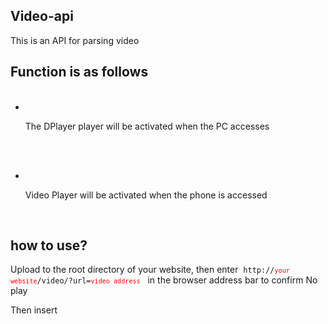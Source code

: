 ## Video-api
<p>This is an API for parsing video</p>

## Function is as follows

<ul>
   <li>
     <p>The DPlayer player will be activated when the PC accesses <p>
   </li>
   <li>
     <p>Video Player will be activated when the phone is accessed<p>
   </li>
</ul>

## how to use?
<p>Upload to the root directory of your website, then enter&nbsp;&nbsp;<code>http://<code style="color: red;">your website</code>/video/?url=<code style="color: red;">video address</code></code>&nbsp;&nbsp; in the browser address bar to confirm No play</p>
<p> Then insert &nbsp;&nbsp;<code><iframe id="iframe" class="iframe" width="100%" height="100%" frameborder="0" scrolling="no" allowfullscreen="true" src="http://<code style="color: red;">your website</code>/video/?url=<code style="color: red;">video address</code>"></iframe></code></p>

## usage notice
<p>Please use the source code to comply with the MIT protocol</p>
